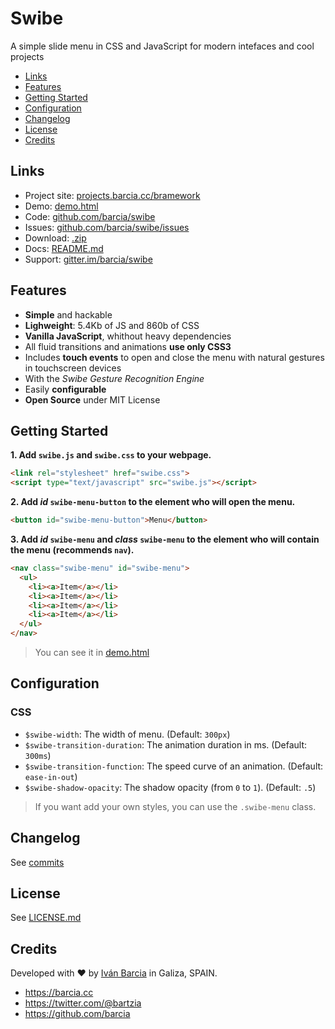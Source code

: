 # Swibe
A simple slide menu in CSS and JavaScript for modern intefaces and cool projects

* [Links](#links)
* [Features](#features)
* [Getting Started](#getting-started)
* [Configuration](#configuration)
* [Changelog](#changelog)
* [License](#license)
* [Credits](#credits)



## Links
* Project site: [projects.barcia.cc/bramework](https://projects.barcia.cc/bramework)
* Demo: [demo.html](https://cdn.rawgit.com/barcia/swibe/master/demo.html)
* Code: [github.com/barcia/swibe](https://github.com/barcia/swibe)
* Issues: [github.com/barcia/swibe/issues](https://github.com/barcia/swibe/issues)
* Download: [.zip](https://github.com/barcia/swibe/archive/master.zip)
* Docs: [README.md](https://github.com/barcia/swibe/blob/master/README.md)
* Support: [gitter.im/barcia/swibe](https://gitter.im/barcia/swibe)



## Features
* **Simple** and hackable
* **Lighweight**: 5.4Kb of JS and 860b of CSS
* **Vanilla JavaScript**, whithout heavy dependencies
* All fluid transitions and animations **use only CSS3**
* Includes **touch events** to open and close the menu with natural gestures in touchscreen devices
* With the _Swibe Gesture Recognition Engine_
* Easily **configurable**
* **Open Source** under MIT License


## Getting Started

**1. Add `swibe.js` and `swibe.css` to your webpage.**

```html
<link rel="stylesheet" href="swibe.css">
<script type="text/javascript" src="swibe.js"></script>
```


**2. Add _id_ `swibe-menu-button` to the element who will open the menu.**

```html
<button id="swibe-menu-button">Menu</button>
```


**3. Add _id_ `swibe-menu` and _class_ `swibe-menu` to the element who will contain the menu (recommends `nav`).**

```html
<nav class="swibe-menu" id="swibe-menu">
  <ul>
    <li><a>Item</a></li>
    <li><a>Item</a></li>
    <li><a>Item</a></li>
    <li><a>Item</a></li>
  </ul>
</nav>
```


> You can see it in [demo.html](https://github.com/barcia/swibe/blob/master/index.html)



## Configuration

### CSS

  * `$swibe-width`: The width of menu. (Default: `300px`)
  * `$swibe-transition-duration`: The animation duration in ms. (Default: `300ms`)
  * `$swibe-transition-function`: The speed curve of an animation. (Default: `ease-in-out`)
  * `$swibe-shadow-opacity`: The shadow opacity (from `0` to `1`). (Default: `.5`)


> If you want add your own styles, you can use the `.swibe-menu` class.



## Changelog
See [commits](https://github.com/barcia/swibe/commits/master)



## License
See [LICENSE.md](https://github.com/barcia/swibe/blob/master/LICENSE.md)



## Credits
Developed with :heart: by [Iván Barcia](https://barcia.cc) in Galiza, SPAIN.

* https://barcia.cc
* https://twitter.com/@bartzia
* https://github.com/barcia
